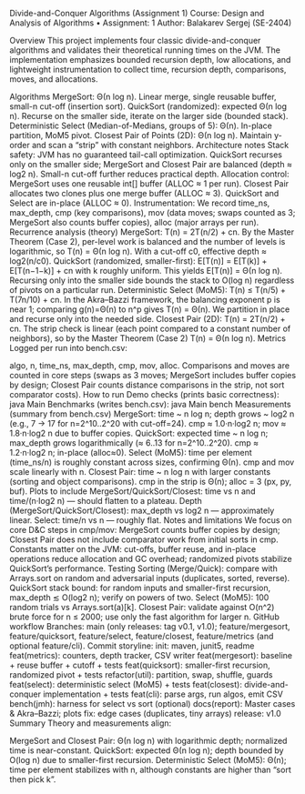 Divide-and-Conquer Algorithms (Assignment 1)
Course: Design and Analysis of Algorithms • Assignment: 1
Author: Balakarev Sergej (SE-2404)

Overview
This project implements four classic divide-and-conquer algorithms and validates their theoretical running times on the JVM. The implementation emphasizes bounded recursion depth, low allocations, and lightweight instrumentation to collect time, recursion depth, comparisons, moves, and allocations.

Algorithms
MergeSort: Θ(n log n). Linear merge, single reusable buffer, small-n cut-off (insertion sort).
QuickSort (randomized): expected Θ(n log n). Recurse on the smaller side, iterate on the larger side (bounded stack).
Deterministic Select (Median-of-Medians, groups of 5): Θ(n). In-place partition, MoM5 pivot.
Closest Pair of Points (2D): Θ(n log n). Maintain y-order and scan a “strip” with constant neighbors.
Architecture notes
Stack safety: JVM has no guaranteed tail-call optimization. QuickSort recurses only on the smaller side; MergeSort and Closest Pair are balanced (depth ≈ log2 n). Small-n cut-off further reduces practical depth.
Allocation control: MergeSort uses one reusable int[] buffer (ALLOC ≈ 1 per run). Closest Pair allocates two clones plus one merge buffer (ALLOC ≈ 3). QuickSort and Select are in-place (ALLOC ≈ 0).
Instrumentation: We record time_ns, max_depth, cmp (key comparisons), mov (data moves; swaps counted as 3; MergeSort also counts buffer copies), alloc (major arrays per run).
Recurrence analysis (theory)
MergeSort: T(n) = 2T(n/2) + cn. By the Master Theorem (Case 2), per-level work is balanced and the number of levels is logarithmic, so T(n) = Θ(n log n). With a cut-off c0, effective depth ≈ log2(n/c0).
QuickSort (randomized, smaller-first): E[T(n)] = E[T(k)] + E[T(n−1−k)] + cn with k roughly uniform. This yields E[T(n)] = Θ(n log n). Recursing only into the smaller side bounds the stack to O(log n) regardless of pivots on a particular run.
Deterministic Select (MoM5): T(n) ≤ T(n/5) + T(7n/10) + cn. In the Akra–Bazzi framework, the balancing exponent p is near 1; comparing g(n)=Θ(n) to n^p gives T(n) = Θ(n). We partition in place and recurse only into the needed side.
Closest Pair (2D): T(n) = 2T(n/2) + cn. The strip check is linear (each point compared to a constant number of neighbors), so by the Master Theorem (Case 2) T(n) = Θ(n log n).
Metrics
Logged per run into bench.csv:

algo, n, time_ns, max_depth, cmp, mov, alloc.
Comparisons and moves are counted in core steps (swaps as 3 moves; MergeSort includes buffer copies by design; Closest Pair counts distance comparisons in the strip, not sort comparator costs).
How to run
Demo checks (prints basic correctness):
java Main
Benchmarks (writes bench.csv):
java Main bench
Measurements (summary from bench.csv)
MergeSort: time ~ n log n; depth grows ~ log2 n (e.g., 7 → 17 for n=2^10..2^20 with cut-off=24). cmp ≈ 1.0·n·log2 n; mov ≈ 1.8·n·log2 n due to buffer copies.
QuickSort: expected time ~ n log n; max_depth grows logarithmically (≈ 6..13 for n=2^10..2^20). cmp ≈ 1.2·n·log2 n; in-place (alloc≈0).
Select (MoM5): time per element (time_ns/n) is roughly constant across sizes, confirming Θ(n). cmp and mov scale linearly with n.
Closest Pair: time ~ n log n with larger constants (sorting and object comparisons). cmp in the strip is Θ(n); alloc = 3 (px, py, buf).
Plots to include
MergeSort/QuickSort/Closest: time vs n and time/(n·log2 n) — should flatten to a plateau.
Depth (MergeSort/QuickSort/Closest): max_depth vs log2 n — approximately linear.
Select: time/n vs n — roughly flat.
Notes and limitations
We focus on core D&C steps in cmp/mov: MergeSort counts buffer copies by design; Closest Pair does not include comparator work from initial sorts in cmp.
Constants matter on the JVM: cut-offs, buffer reuse, and in-place operations reduce allocation and GC overhead; randomized pivots stabilize QuickSort’s performance.
Testing
Sorting (Merge/Quick): compare with Arrays.sort on random and adversarial inputs (duplicates, sorted, reverse).
QuickSort stack bound: for random inputs and smaller-first recursion, max_depth ≲ O(log2 n); verify on powers of two.
Select (MoM5): 100 random trials vs Arrays.sort(a)[k].
Closest Pair: validate against O(n^2) brute force for n ≤ 2000; use only the fast algorithm for larger n.
GitHub workflow
Branches: main (only releases: tag v0.1, v1.0); feature/mergesort, feature/quicksort, feature/select, feature/closest, feature/metrics (and optional feature/cli).
Commit storyline:
init: maven, junit5, readme
feat(metrics): counters, depth tracker, CSV writer
feat(mergesort): baseline + reuse buffer + cutoff + tests
feat(quicksort): smaller-first recursion, randomized pivot + tests
refactor(util): partition, swap, shuffle, guards
feat(select): deterministic select (MoM5) + tests
feat(closest): divide-and-conquer implementation + tests
feat(cli): parse args, run algos, emit CSV
bench(jmh): harness for select vs sort (optional)
docs(report): Master cases & Akra–Bazzi; plots
fix: edge cases (duplicates, tiny arrays)
release: v1.0
Summary
Theory and measurements align:

MergeSort and Closest Pair: Θ(n log n) with logarithmic depth; normalized time is near-constant.
QuickSort: expected Θ(n log n); depth bounded by O(log n) due to smaller-first recursion.
Deterministic Select (MoM5): Θ(n); time per element stabilizes with n, although constants are higher than “sort then pick k”.